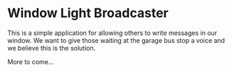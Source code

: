 # Window Light Broadcaster

This is a simple application for allowing others to write messages in our window. We want to give those waiting at the garage bus stop a voice and we believe this is the solution.

More to come...